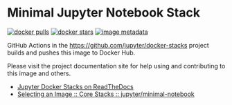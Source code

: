 # Minimal Jupyter Notebook Stack

[![docker pulls](https://img.shields.io/docker/pulls/jupyter/minimal-notebook.svg)](https://hub.docker.com/r/jupyter/minimal-notebook/)
[![docker stars](https://img.shields.io/docker/stars/jupyter/minimal-notebook.svg)](https://hub.docker.com/r/jupyter/minimal-notebook/)
[![image metadata](https://images.microbadger.com/badges/image/jupyter/minimal-notebook.svg)](https://microbadger.com/images/jupyter/minimal-notebook "jupyter/minimal-notebook image metadata")

GitHub Actions in the <https://github.com/jupyter/docker-stacks> project builds and pushes this image
to Docker Hub.

Please visit the project documentation site for help using and contributing to this image and
others.

- [Jupyter Docker Stacks on ReadTheDocs](http://jupyter-docker-stacks.readthedocs.io/en/latest/index.html)
- [Selecting an Image :: Core Stacks :: jupyter/minimal-notebook](http://jupyter-docker-stacks.readthedocs.io/en/latest/using/selecting.html#jupyter-minimal-notebook)
